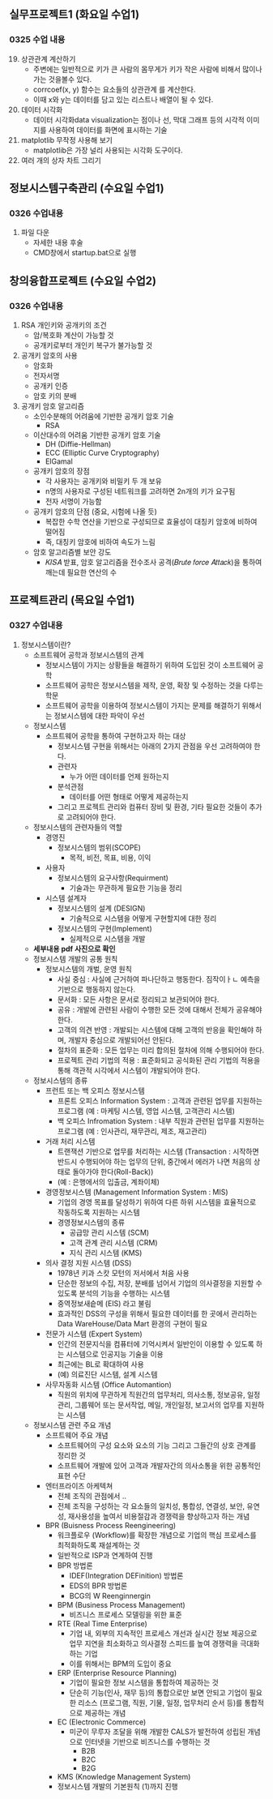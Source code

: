 ## 실무프로젝트1 (화요일 수업1) 
### 0325 수업 내용
19. 상관관계 계산하기
    - 주변에는 일반적으로 키가 큰 사람의 몸무게가 키가 작은 사람에 비해서 많이나가는 것을볼수 있다.
    - corrcoef(x, y) 함수는 요소들의 상관관계 를 계산한다.
    - 이때 x와 y는 데이터를 담고 있는 리스트나 배열이 될 수 있다.
1. 데이터 시각화
    - 데이터 시각화data visualization는 점이나 선, 막대 그래프 등의 시각적 이미지를 사용하여 데이터를 화면에 표시하는 기술
3.  matplotlib 무작정 사용해 보기
    - matplotlib은 가장 널리 사용되는 시각화 도구이다.
4. 여러 개의 상자 차트 그리기
## 정보시스템구축관리 (수요일 수업1)
### 0326 수업내용
1. 파일 다운
    - 자세한 내용 후술
    - CMD창에서 startup.bat으로 실행
## 창의융합프로젝트 (수요일 수업2)
### 0326 수업내용
1. RSA 개인키와 공개키의 조건
    - 암/복호화 계산이 가능할 것
    - 공개키로부터 개인키 복구가 불가능할 것
2. 공개키 암호의 사용
    - 암호화
    - 전자서명
    - 공개키 인증
    - 암호 키의 분배
3. 공개키 암호 알고리즘
    - 소인수분해의 어려움에 기반한 공개키 암호 기술
        - RSA
    - 이산대수의 어려움 기반한 공개키 암호 기술
        - DH (Diffie-Hellman)
        - ECC (Elliptic Curve Cryptography)
        - ElGamal
    - 공개키 암호의 장점
        - 각 사용자는 공개키와 비밀키 두 개 보유
        - n명의 사용자로 구성된 네트워크를 고려하면 2n개의 키가 요구됨
        - 전자 서명이 가능함
    - 공개키 암호의 단점 (중요, 시험에 나올 듯)
        - 복잡한 수학 연산을 기반으로 구성되므로 효율성이 대칭키 암호에 비하여 떨어짐
        - 즉, 대칭키 암호에 비하여 속도가 느림
    - 암호 알고리즘별 보안 강도
        - 𝐾𝐼𝑆𝐴 받표, 암호 알고리즘을 전수조사 공격(𝐵𝑟𝑢𝑡𝑒 𝑓𝑜𝑟𝑐𝑒 𝐴𝑡𝑡𝑎𝑐𝑘)을 통하여 깨는데 필요한 연산의 수
## 프로젝트관리 (목요일 수업1)
### 0327 수업내용

1. 정보시스템이란?
    - 소프트웨어 공학과 정보시스템의 관계
        - 정보시스템이 가지는 상황들을 해결하기 위하여 도입된 것이 소프트웨어 공학
        - 소프트웨어 공학은 정보시스템을 제작, 운영, 확장 및 수정하는 것을 다루는 학문
        - 소프트웨어 공학을 이용하여 정보시스템이 가지는 문제를 해결하기 위해서는 정보시스템에 대한 파악이 우선
    - 정보시스템
        -  소프트웨어 공학을 통하여 구현하고자 하는 대상
            - 정보시스템 구현을 위해서는 아래의 2가지 관점을 우선 고려하여야 한다.
            - 관련자
                - 누가 어떤 데이터를 언제 원하는지
            - 분석관점
                - 데이터를 어떤 형태로 어떻게 제공하는지
            - 그리고 프로젝트 관리와 컴퓨터 장비 및 환경, 기타 필요한 것들이 추가로 고려되어야 한다.
    - 정보시스템의 관련자들의 역할
        - 경영진
            - 정보시스템의 범위(SCOPE)
                - 목적, 비전, 목표, 비용, 이익
        - 사용자
            - 정보시스템의 요구사항(Requirment)
                - 기술과는 무관하게 필요한 기능을 정리
        - 시스템 설계자
            - 정보시스템의 설계 (DESIGN)
                - 기술적으로 시스템을 어떻게 구현할지에 대한 정리
            - 정보시스템의 구현(Implement)
                - 실제적으로 시스템을 개발
    -  **세부내용 pdf 사진으로 확인**
    - 정보시스템 개발의 공통 원칙
        - 정보시스템의 개벌, 운영 원칙
            - 사실 중심 : 사실에 근거하여 파나단하고 행동한다. 짐작이ㅏㄴ 예측을 기반으로 행동하지 않는다.
            - 문서화 : 모든 사항은 문서로 정리되고 보관되어야 한다.
            - 공유 : 개발에 관련된 사람이 수행한 모든 것에 대해서 전체가 공유해야 한다.
            - 고객의 의견 반영 : 개발되는 시스템에 대해 고객의 반응을 확인해야 하며, 개발자 중심으로 개발되어선 안된다.
            - 절차의 표준화 : 모든 업무는 미리 합의된 절차에 의해 수행되어야 한다.
            - 프로젝트 관리 기법의 적용 : 표준화되고 공식화된 관리 기법의 적용을 통해 객관적 시각에서 시스템이 개발되어야 한다.
    - 정보시스템의 종류
        - 프런트 또는 백 오피스 정보시스템
            - 프론트 오피스 Information System : 고객과 관련된 업무를 지원하는 프로그램 (예 : 마케팅 시스템, 영업 시스템, 고객관리 시스템)
            - 백 오피스 Infromation System : 내부 직원과 관련된 업무를 지원하는 프로그램 (예 : 인사관리, 재무관리, 제조, 재고관리)
        - 거래 처리 시스템
            - 트랜잭션 기반으로 업무를 처리하는 시스템 (Transaction : 시작하면 반드시 수행되어야 하는 업무의 단위, 중간에서 에러가 나면 처음의 상태로 돌아가야 한다(Roll-Back))
            - (예 : 은행에서의 입출금, 계좌이체)
        - 경영정보시스템 (Management Information System : MIS)
            - 기업의 경영 목표를 달성하기 위하여 다른 하위 시스템을 효율적으로 작동하도록 지원하는 시스템
            - 경영정보시스템의 종류
                - 공급망 관리 시스템 (SCM)
                - 고객 관계 관리 시스템 (CRM)
                - 지식 관리 시스템 (KMS)
        - 의사 결정 지원 시스템 (DSS)
            - 1978년 키과 스캇 모턴의 저서에서 처음 사용
            - 단순한 정보의 수집, 저장, 분배를 넘어서 기업의 의사결정을 지원할 수 있도록 분석의 기능을 수행하는 시스템
            - 중역정보새슽메 (EIS) 라고 불림
            - 효과적인 DSS의 구성을 위해서 필요한 데이터를 한 곳에서 관리하는 Data WareHouse/Data Mart 환경의 구현이 필요
        - 전문가 시스템 (Expert System)
            - 인간의 전문지식을 컴퓨터에 기억시켜서 일반인이 이용할 수 있도록 하는 시스템으로 인공지능 기술을 이용
            - 최근에는 BL로 확대하여 사용
            - (예) 의료진단 시스템, 설계 시스템
        - 사무자동화 시스템 (Office Automantion)
             - 직원의 위치에 무관하게 직원간의 업무처리, 의사소통, 정보공유, 일정관리, 그룹웨어 또는 문서작업, 메일, 개인일정, 보고서의 업무를 지원하는 시스템
    - 정보시스템 관련 주요 개념
        - 소프트웨어 주요 개념
            - 소프트웨어의 구성 요소와 요소의 기능 그리고 그들간의 상호 관계를 정리한 것
            - 소프트웨어 개발에 있어 고객과 개발자간의 의사소통을 위한 공통적인 표현 수단
        - 엔터프라이즈 아케텍쳐
            - 전체 조직의 관점에서 ..
            - 전체 조직을 구성하는 각 요소들의 일치성, 통합성, 연결성, 보안, 유연성, 재사용성을 높여서 비용절감과 경쟁력을 향상하고자 하는 개념
        - BPR (Buisness Process Reengineering)
            - 워크플로우 (Workflow)를 확장한 개념으로 기업의 핵심 프로세스를 최적화하도록 재설계하는 것
            - 일반적으로 ISP과 연계하여 진행
            - BPR 방법론
                - IDEF(Integration DEFinition) 방법론   
                - EDS의 BPR 방법론
                - BCG의 W Reenginnergin
            - BPM (Business Process Management)
                - 비즈니스 프로세스 모델링을 위한 표준
            - RTE (Real Time Enterprise)
                - 기업 내, 외부의 지속적인 프로세스 개선과 실시간 정보 제공으로 업무 지연을 최소화하고 의사결정 스피드를 높여 경쟁력을 극대화하는 기업
                - 이를 위해서는 BPM의 도입이 중요
            - ERP (Enterprise Resource Planning)
                - 기업이 필요한 정보 시스템을 통합하여 제공하는 것
                - 단순히 기능(인사, 재무 등)의 통합으로만 보면 안되고 기업이 필요한 리소스 (프로그램, 직원, 기물, 일정, 업무처리 순서 등)를 통합적으로 제공하는 개념
            - EC (Electronic Commerce)
                - 미군이 무루자 조달을 위해 개발한 CALS가 발전하여 성립된 개념으로 인터넷을 기반으로 비즈니스를 수행하는 것
                    - B2B
                    - B2C
                    - B2G
            - KMS (Knowledge Management System)
            - 정보시스템 개발의 기본원칙 (1)까지 진행